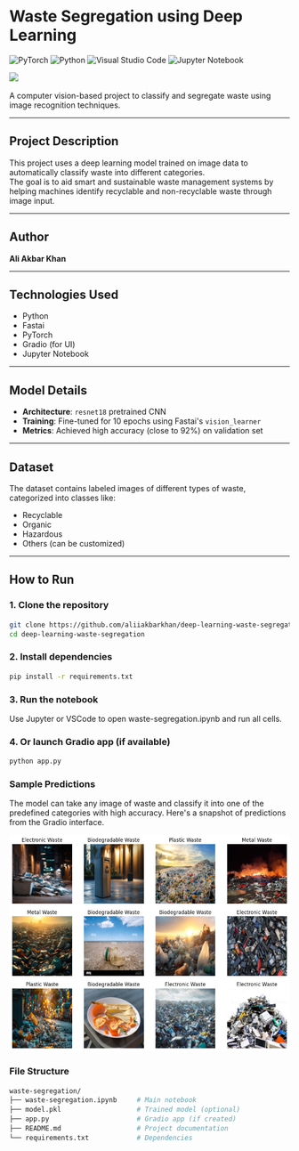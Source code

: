 # Waste Segregation using Deep Learning
![PyTorch](https://img.shields.io/badge/PyTorch-%23EE4C2C.svg?style=for-the-badge&logo=PyTorch&logoColor=white)
![Python](https://img.shields.io/badge/python-3670A0?style=for-the-badge&logo=python&logoColor=ffdd54)
![Visual Studio Code](https://img.shields.io/badge/Visual%20Studio%20Code-0078d7.svg?style=for-the-badge&logo=visual-studio-code&logoColor=white)
![Jupyter Notebook](https://img.shields.io/badge/jupyter-%23FA0F00.svg?style=for-the-badge&logo=jupyter&logoColor=white)

<img src="https://images-wixmp-ed30a86b8c4ca887773594c2.wixmp.com/f/12cbe8a4-f55c-4b40-85bb-d8e1405e7b84/daoprlk-63b506d5-0e01-40d4-9782-8abc39554ae1.gif?token=eyJ0eXAiOiJKV1QiLCJhbGciOiJIUzI1NiJ9.eyJzdWIiOiJ1cm46YXBwOjdlMGQxODg5ODIyNjQzNzNhNWYwZDQxNWVhMGQyNmUwIiwiaXNzIjoidXJuOmFwcDo3ZTBkMTg4OTgyMjY0MzczYTVmMGQ0MTVlYTBkMjZlMCIsIm9iaiI6W1t7InBhdGgiOiJcL2ZcLzEyY2JlOGE0LWY1NWMtNGI0MC04NWJiLWQ4ZTE0MDVlN2I4NFwvZGFvcHJsay02M2I1MDZkNS0wZTAxLTQwZDQtOTc4Mi04YWJjMzk1NTRhZTEuZ2lmIn1dXSwiYXVkIjpbInVybjpzZXJ2aWNlOmZpbGUuZG93bmxvYWQiXX0.agj1zfTukPVU9X-8jQ5xCUA2N9-a5LngNXPm26ksGng" />

A computer vision-based project to classify and segregate waste using image recognition techniques.

---

## Project Description

This project uses a deep learning model trained on image data to automatically classify waste into different categories.  
The goal is to aid smart and sustainable waste management systems by helping machines identify recyclable and non-recyclable waste through image input.

---

## Author

**Ali Akbar Khan**

---

## Technologies Used

- Python  
- Fastai  
- PyTorch  
- Gradio (for UI)  
- Jupyter Notebook  

---

## Model Details

- **Architecture**: `resnet18` pretrained CNN  
- **Training**: Fine-tuned for 10 epochs using Fastai's `vision_learner`  
- **Metrics**: Achieved high accuracy (close to 92%) on validation set  

---

## Dataset

The dataset contains labeled images of different types of waste, categorized into classes like:

- Recyclable  
- Organic  
- Hazardous  
- Others (can be customized)  

---

## How to Run

### 1. Clone the repository

```bash
git clone https://github.com/aliiakbarkhan/deep-learning-waste-segregation.git
cd deep-learning-waste-segregation
```
### 2. Install dependencies
```bash
pip install -r requirements.txt
```
### 3. Run the notebook

Use Jupyter or VSCode to open waste-segregation.ipynb and run all cells.

### 4. Or launch Gradio app (if available)
```bash
python app.py
```
### Sample Predictions
The model can take any image of waste and classify it into one of the predefined categories with high accuracy.
Here's a snapshot of predictions from the Gradio interface.

<img src="https://github.com/aliiakbarkhan/deep-learning-waste-segregation/blob/main/output.png" />

### File Structure
```bash
waste-segregation/
├── waste-segregation.ipynb     # Main notebook
├── model.pkl                   # Trained model (optional)
├── app.py                      # Gradio app (if created)
├── README.md                   # Project documentation
└── requirements.txt            # Dependencies
```



